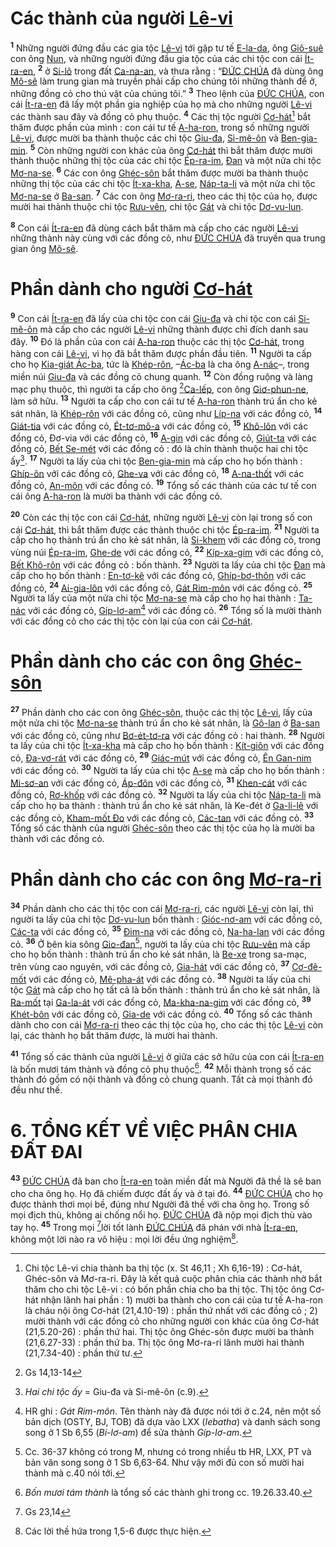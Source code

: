 # Các thành của người [Lê-vi]()
<sup><b>1</b></sup> Những người đứng đầu các gia tộc [Lê-vi]() tới gặp tư tế [E-la-da](), ông [Giô-suê]() con ông [Nun](), và những người đứng đầu gia tộc của các chi tộc con cái [Ít-ra-en](), <sup><b>2</b></sup> ở [Si-lô]() trong đất [Ca-na-an](), và thưa rằng : “[ĐỨC CHÚA]() đã dùng ông [Mô-sê]() làm trung gian mà truyền phải cấp cho chúng tôi những thành để ở, những đồng cỏ cho thú vật của chúng tôi.” <sup><b>3</b></sup> Theo lệnh của [ĐỨC CHÚA](), con cái [Ít-ra-en]() đã lấy một phần gia nghiệp của họ mà cho những người [Lê-vi]() các thành sau đây và đồng cỏ phụ thuộc. <sup><b>4</b></sup> Các thị tộc người [Cơ-hát]()[^1] bắt thăm được phần của mình : con cái tư tế [A-ha-ron](), trong số những người [Lê-vi](), được mười ba thành thuộc các chi tộc [Giu-đa](), [Si-mê-ôn]() và [Ben-gia-min](). <sup><b>5</b></sup> Còn những người con khác của ông [Cơ-hát]() thì bắt thăm được mười thành thuộc những thị tộc của các chi tộc [Ép-ra-im](), [Đan]() và một nửa chi tộc [Mơ-na-se](). <sup><b>6</b></sup> Các con ông [Ghéc-sôn]() bắt thăm được mười ba thành thuộc những thị tộc của các chi tộc [Ít-xa-kha](), [A-se](), [Náp-ta-li]() và một nửa chi tộc [Mơ-na-se]() ở [Ba-san](). <sup><b>7</b></sup> Các con ông [Mơ-ra-ri](), theo các thị tộc của họ, được mười hai thành thuộc chi tộc [Rưu-vên](), chi tộc [Gát]() và chi tộc [Dơ-vu-lun]().

<sup><b>8</b></sup> Con cái [Ít-ra-en]() đã dùng cách bắt thăm mà cấp cho các người [Lê-vi]() những thành này cùng với các đồng cỏ, như [ĐỨC CHÚA]() đã truyền qua trung gian ông [Mô-sê]().


# Phần dành cho người [Cơ-hát]()
<sup><b>9</b></sup> Con cái [Ít-ra-en]() đã lấy của chi tộc con cái [Giu-đa]() và chi tộc con cái [Si-mê-ôn]() mà cấp cho các người [Lê-vi]() những thành được chỉ đích danh sau đây. <sup><b>10</b></sup> Đó là phần của con cái [A-ha-ron]() thuộc các thị tộc [Cơ-hát](), trong hàng con cái [Lê-vi](), vì họ đã bắt thăm được phần đầu tiên. <sup><b>11</b></sup> Người ta cấp cho họ [Kia-giát Ác-ba](), tức là [Khép-rôn](), –[Ác-ba]() là cha ông [A-nác]()–, trong miền núi [Giu-đa]() và các đồng cỏ chung quanh. <sup><b>12</b></sup> Còn đồng ruộng và làng mạc phụ thuộc, thì người ta cấp cho ông [^1*][Ca-lếp](), con ông [Giơ-phun-ne](), làm sở hữu. <sup><b>13</b></sup> Người ta cấp cho con cái tư tế [A-ha-ron]() thành trú ẩn cho kẻ sát nhân, là [Khép-rôn]() với các đồng cỏ, cũng như [Líp-na]() với các đồng cỏ, <sup><b>14</b></sup> [Giát-tia]() với các đồng cỏ, [Ét-tơ-mô-a]() với các đồng cỏ, <sup><b>15</b></sup> [Khô-lôn]() với các đồng cỏ, Đơ-via với các đồng cỏ, <sup><b>16</b></sup> [A-gin]() với các đồng cỏ, [Giút-ta]() với các đồng cỏ, [Bết Se-mét]() với các đồng cỏ : đó là chín thành thuộc hai chi tộc ấy[^2]. <sup><b>17</b></sup> Người ta lấy của chi tộc [Ben-gia-min]() mà cấp cho họ bốn thành : [Ghíp-ôn]() với các đồng cỏ, [Ghe-va]() với các đồng cỏ, <sup><b>18</b></sup> [A-na-thốt]() với các đồng cỏ, [An-môn]() với các đồng cỏ. <sup><b>19</b></sup> Tổng số các thành của các tư tế con cái ông [A-ha-ron]() là mười ba thành với các đồng cỏ.

<sup><b>20</b></sup> Còn các thị tộc con cái [Cơ-hát](), những người [Lê-vi]() còn lại trong số con cái [Cơ-hát](), thì bắt thăm được các thành thuộc chi tộc [Ép-ra-im](). <sup><b>21</b></sup> Người ta cấp cho họ thành trú ẩn cho kẻ sát nhân, là [Si-khem]() với các đồng cỏ, trong vùng núi [Ép-ra-im](), [Ghe-de]() với các đồng cỏ, <sup><b>22</b></sup> [Kíp-xa-gim]() với các đồng cỏ, [Bết Khô-rôn]() với các đồng cỏ : bốn thành. <sup><b>23</b></sup> Người ta lấy của chi tộc [Đan]() mà cấp cho họ bốn thành : [En-tơ-kê]() với các đồng cỏ, [Ghíp-bơ-thôn]() với các đồng cỏ, <sup><b>24</b></sup> [Ai-gia-lôn]() với các đồng cỏ, [Gát Rim-môn]() với các đồng cỏ. <sup><b>25</b></sup> Người ta lấy của một nửa chi tộc [Mơ-na-se]() mà cấp cho họ hai thành : [Ta-nác]() với các đồng cỏ, [Gíp-lơ-am]()[^3] với các đồng cỏ. <sup><b>26</b></sup> Tổng số là mười thành với các đồng cỏ cho các thị tộc còn lại của con cái [Cơ-hát]().


# Phần dành cho các con ông [Ghéc-sôn]()
<sup><b>27</b></sup> Phần dành cho các con ông [Ghéc-sôn](), thuộc các thị tộc [Lê-vi](), lấy của một nửa chi tộc [Mơ-na-se]() thành trú ẩn cho kẻ sát nhân, là [Gô-lan]() ở [Ba-san]() với các đồng cỏ, cũng như [Bơ-ét-tơ-ra]() với các đồng cỏ : hai thành. <sup><b>28</b></sup> Người ta lấy của chi tộc [Ít-xa-kha]() mà cấp cho họ bốn thành : [Kít-giôn]() với các đồng cỏ, [Đa-vơ-rát]() với các đồng cỏ, <sup><b>29</b></sup> [Giác-mút]() với các đồng cỏ, [Ên Gan-nim]() với các đồng cỏ. <sup><b>30</b></sup> Người ta lấy của chi tộc [A-se]() mà cấp cho họ bốn thành : [Mi-sơ-an]() với các đồng cỏ, [Áp-đôn]() với các đồng cỏ, <sup><b>31</b></sup> [Khen-cát]() với các đồng cỏ, [Rơ-khốp]() với các đồng cỏ. <sup><b>32</b></sup> Người ta lấy của chi tộc [Náp-ta-li]() mà cấp cho họ ba thành : thành trú ẩn cho kẻ sát nhân, là Ke-đét ở [Ga-li-lê]() với các đồng cỏ, [Kham-mốt Đo]() với các đồng cỏ, [Các-tan]() với các đồng cỏ. <sup><b>33</b></sup> Tổng số các thành của người [Ghéc-sôn]() theo các thị tộc của họ là mười ba thành với các đồng cỏ.


# Phần dành cho các con ông [Mơ-ra-ri]()
<sup><b>34</b></sup> Phần dành cho các thị tộc con cái [Mơ-ra-ri](), các người [Lê-vi]() còn lại, thì người ta lấy của chi tộc [Dơ-vu-lun]() bốn thành : [Gióc-nơ-am]() với các đồng cỏ, [Các-ta]() với các đồng cỏ, <sup><b>35</b></sup> [Đim-na]() với các đồng cỏ, [Na-ha-lan]() với các đồng cỏ. <sup><b>36</b></sup> Ở bên kia sông [Gio-đan]()[^4], người ta lấy của chi tộc [Rưu-vên]() mà cấp cho họ bốn thành : thành trú ẩn cho kẻ sát nhân, là [Be-xe]() trong sa-mạc, trên vùng cao nguyên, với các đồng cỏ, [Gia-hát]() với các đồng cỏ, <sup><b>37</b></sup> [Cơ-đê-mốt]() với các đồng cỏ, [Mê-pha-át]() với các đồng cỏ. <sup><b>38</b></sup> Người ta lấy của chi tộc [Gát]() mà cấp cho họ tất cả là bốn thành : thành trú ẩn cho kẻ sát nhân, là [Ra-mốt]() tại [Ga-la-át]() với các đồng cỏ, [Ma-kha-na-gim]() với các đồng cỏ, <sup><b>39</b></sup> [Khét-bôn]() với các đồng cỏ, [Gia-de]() với các đồng cỏ. <sup><b>40</b></sup> Tổng số các thành dành cho con cái [Mơ-ra-ri]() theo các thị tộc của họ, cho các thị tộc [Lê-vi]() còn lại, các thành họ bắt thăm được, là mười hai thành.

<sup><b>41</b></sup> Tổng số các thành của người [Lê-vi]() ở giữa các sở hữu của con cái [Ít-ra-en]() là bốn mươi tám thành và đồng cỏ phụ thuộc[^5]. <sup><b>42</b></sup> Mỗi thành trong số các thành đó gồm có nội thành và đồng cỏ chung quanh. Tất cả mọi thành đó đều như thế.


# 6. TỔNG KẾT VỀ VIỆC PHÂN CHIA ĐẤT ĐAI
<sup><b>43</b></sup> [ĐỨC CHÚA]() đã ban cho [Ít-ra-en]() toàn miền đất mà Người đã thề là sẽ ban cho cha ông họ. Họ đã chiếm được đất ấy và ở tại đó. <sup><b>44</b></sup> [ĐỨC CHÚA]() cho họ được thảnh thơi mọi bề, đúng như Người đã thề với cha ông họ. Trong số mọi địch thù, không ai chống nổi họ. [ĐỨC CHÚA]() đã nộp mọi địch thù vào tay họ. <sup><b>45</b></sup> Trong mọi [^2*]lời tốt lành [ĐỨC CHÚA]() đã phán với nhà [Ít-ra-en](), không một lời nào ra vô hiệu : mọi lời đều ứng nghiệm[^6].

[^1]: Chi tộc Lê-vi chia thành ba thị tộc (x. St 46,11 ; Xh 6,16-19) : Cơ-hát, Ghéc-sôn và Mơ-ra-ri. Đây là kết quả cuộc phân chia các thành nhờ bắt thăm cho chi tộc Lê-vi : có bốn phần chia cho ba thị tộc. Thị tộc ông Cơ-hát nhận lãnh hai phần : 1) mười ba thành cho con cái của tư tế A-ha-ron là cháu nội ông Cơ-hát (21,4.10-19) : phần thứ nhất với các đồng cỏ ; 2) mười thành với các đồng cỏ cho những người con khác của ông Cơ-hát (21,5.20-26) : phần thứ hai. Thị tộc ông Ghéc-sôn được mười ba thành (21,6.27-33) : phần thứ ba. Thị tộc ông Mơ-ra-ri lãnh mười hai thành (21,7.34-40) : phần thứ tư.
[^2]: *Hai chi tộc ấy* = Giu-đa và Si-mê-ôn (c.9).
[^3]: HR ghi : *Gát Rim-môn*. Tên thành này đã được nói tới ở c.24, nên một số bản dịch (OSTY, BJ, TOB) đã dựa vào LXX (*Iebatha*) và danh sách song song ở 1 Sb 6,55 (*Bi-lơ-am*) để sửa thành *Gíp-lơ-am*.
[^4]: Cc. 36-37 không có trong M, nhưng có trong nhiều tb HR, LXX, PT và bản văn song song ở 1 Sb 6,63-64. Như vậy mới đủ con số mười hai thành mà c.40 nói tới.
[^5]: *Bốn mươi tám thành* là tổng số các thành ghi trong cc. 19.26.33.40.
[^6]: Các lời thề hứa trong 1,5-6 được thực hiện.
[^1*]: Gs 14,13-14
[^2*]: Gs 23,14